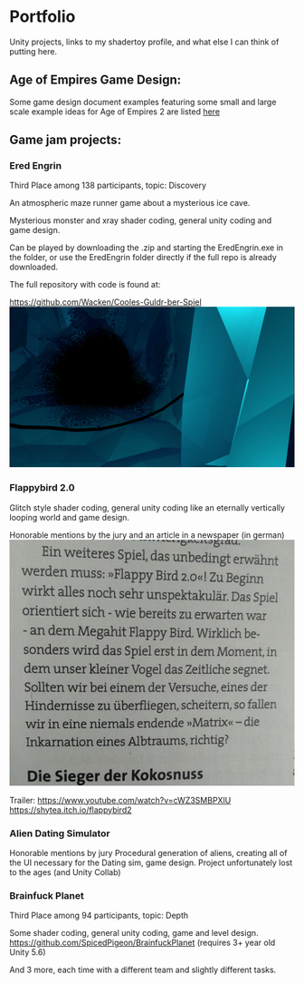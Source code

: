 # Portfolio
Unity projects, links to my shadertoy profile, and what else I can think of putting here.

## Age of Empires Game Design:
 Some game design document examples featuring some small and large scale example ideas for Age of Empires 2 are listed [here](/AoE/AoE_doc.md)



## Game jam projects:

### Ered Engrin 
Third Place among 138 participants, topic: Discovery

An atmospheric maze runner game about a mysterious ice cave.

Mysterious monster and xray shader coding, general unity coding and game design.

Can be played by downloading the .zip and starting the EredEngrin.exe in the folder, or use the EredEngrin folder directly if the full repo is already downloaded. 

The full repository with code is found at:

 https://github.com/Wacken/Cooles-Guldr-ber-Spiel
![Some screenshots](EredEngrin/EredEngrin4.jpg)


### Flappybird 2.0
Glitch style shader coding, general unity coding like an eternally vertically looping world and game design.

Honorable mentions by the jury and an article in a newspaper (in german)
![Some screenshots](Newspaper.jpeg)

Trailer: https://www.youtube.com/watch?v=cWZ3SMBPXlU
 https://shytea.itch.io/flappybird2

### Alien Dating Simulator
Honorable mentions by jury
Procedural generation of aliens, creating all of the UI necessary for the Dating sim, game design.
Project unfortunately lost to the ages (and Unity Collab)

### Brainfuck Planet
Third Place among 94 participants, topic: Depth

Some shader coding, general unity coding, game and level design.
 https://github.com/SpicedPigeon/BrainfuckPlanet (requires 3+ year old Unity 5.6)



And 3 more, each time with a different team and slightly different tasks.


